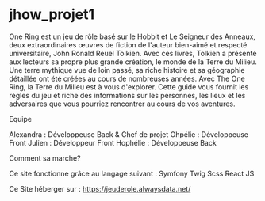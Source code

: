 # jhow_projet1

One Ring est un jeu de rôle basé sur le Hobbit et Le Seigneur des Anneaux, deux extraordinaires œuvres de fiction de l'auteur bien-aimé et respecté universitaire, John Ronald Reuel Tolkien. 
Avec ces livres, Tolkien a présenté aux lecteurs sa propre plus grande création, le monde de la Terre du Milieu. 
Une terre mythique vue de loin passé, sa riche histoire et sa géographie détaillée ont été créées au cours de nombreuses années. 
Avec The One Ring, la Terre du Milieu est à vous d'explorer. 
Cette guide vous fournit les règles du jeu et riche des informations sur les personnes, les lieux et les adversaires que vous pourriez rencontrer au cours de vos aventures.

Equipe 

Alexandra : Développeuse Back & Chef de projet
Ohpélie : Développeuse Front
Julien : Développeur Front
Hophélie : Développeuse Back 

Comment sa marche?

Ce site fonctionne grâce au langage suivant : 
  Symfony
  Twig
  Scss
  React JS
  
 Ce Site héberger sur : https://jeuderole.alwaysdata.net/
